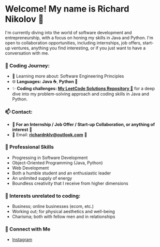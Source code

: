 # Welcome! My name is Richard Nikolov 👋

I'm currently diving into the world of software development and entrepreneurship, with a focus on honing my skills in Java and Python. I'm open to collaboration opportunities, including internships, job offers, start-up ventures, anything you find interesting, or if you just want to have a conversation with me.


### 🚀 Coding Journey:
- 🌱 Learning more about: Software Engineering Principles 
- 🌐 **Languages:** **Java ☕️**, **Python 🐍**
- ✨ **Coding challenges:** **[My LeetCode Solutions Repository 🌟](https://github.com/richardnklv/LeetCodeProblems)** for a deep dive into my problem-solving approach and coding skills in Java and Python.

### 📫 Contact: 
- **🚀 For an Internship / Job Offer / Start-up Collaboration, or anything of interest** 🌟
- 📧 Email: **richardnklv@outlook.com** 🌟

### 💼 Professional Skills
- Progressing in Software Development
- Object-Oriented Programming (Java, Python)
- Web Development
- Both a humble student and an enthusiastic leader
- An unlimited supply of energy
- Boundless creativity that I receive from higher dimensions

### 🎯 Interests unrelated to coding:
- Business; online businesses (ecom, etc.)
- Working out; for physical aesthetics and well-being
- Charisma; both with fellow men and in relationships

### 🔗 Connect with Me
- [Instagram](https://www.instagram.com/richard.nklv)

<!--
**richardnklv/richardnklv** is a ✨ _special_ ✨ repository because its `README.md` (this file) appears on your GitHub profile.


-->
